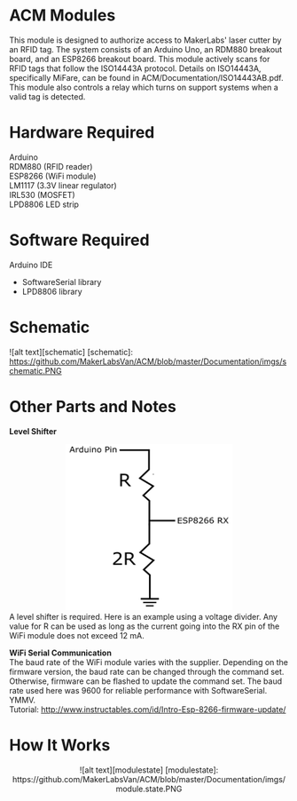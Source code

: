# ACM Modules

This module is designed to authorize access to MakerLabs' laser cutter by an RFID tag. 
The system consists of an Arduino Uno, an RDM880 breakout board, and an ESP8266 breakout 
board. This module actively scans for RFID tags that follow the ISO14443A protocol. Details 
on ISO14443A, specifically MiFare, can be found in ACM/Documentation/ISO14443AB.pdf. This 
module also controls a relay which turns on support systems when a valid tag is detected.  

# Hardware Required
Arduino  
RDM880 (RFID reader)  
ESP8266 (WiFi module)      
LM1117 (3.3V linear regulator)   
IRL530 (MOSFET)     
LPD8806 LED strip

# Software Required
Arduino IDE  
  * SoftwareSerial library  
  * LPD8806 library
  
# Schematic  
![alt text][schematic]
[schematic]: https://github.com/MakerLabsVan/ACM/blob/master/Documentation/imgs/schematic.PNG

# Other Parts and Notes  
__Level Shifter__  
<center><img src="https://github.com/MakerLabsVan/ACM/blob/master/Documentation/imgs/levelshifter.PNG" height="300" width="300"></center>  
A level shifter is required. Here is an example using a voltage divider. Any value for R can be used as long as
the current going into the RX pin of the WiFi module does not exceed 12 mA.

__WiFi Serial Communication__  
The baud rate of the WiFi module varies with the supplier. Depending on the firmware version, 
the baud rate can be changed through the command set. Otherwise, firmware can be flashed to 
update the command set. The baud rate used here was 9600 for reliable performance with SoftwareSerial. YMMV.    
Tutorial: http://www.instructables.com/id/Intro-Esp-8266-firmware-update/

# How It Works
<center>
![alt text][modulestate]
[modulestate]: https://github.com/MakerLabsVan/ACM/blob/master/Documentation/imgs/module.state.PNG
</center>
